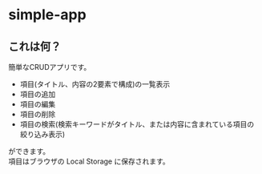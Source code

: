 # simple-app

## これは何？
簡単なCRUDアプリです。

- 項目(タイトル、内容の2要素で構成)の一覧表示
- 項目の追加
- 項目の編集
- 項目の削除
- 項目の検索(検索キーワードがタイトル、または内容に含まれている項目の絞り込み表示)

ができます。  
項目はブラウザの Local Storage に保存されます。
